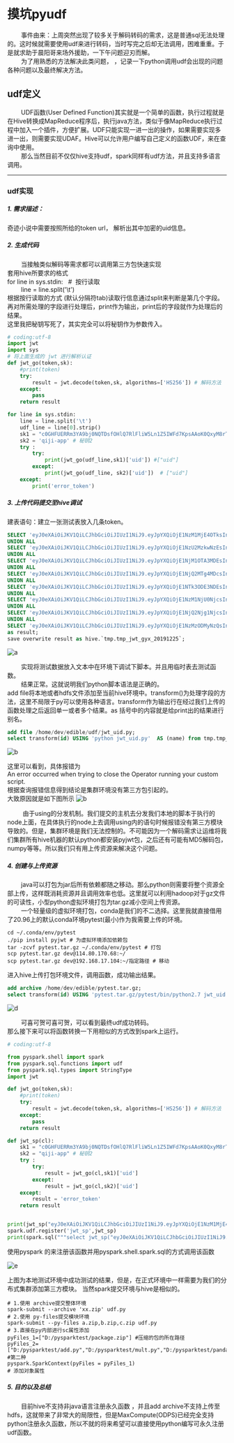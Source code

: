 # 摸坑pyudf<br/>

&nbsp;&nbsp;&nbsp;&nbsp;&nbsp;&nbsp;&nbsp;&nbsp;事件由来：上周突然出现了较多关于解码转码的需求，这是普通sql无法处理的。这时候就需要使用udf来进行转码，当时写完之后却无法调用，困难重重。于是就求助于晨阳哥来场外援助，一下午问题迎刃而解。<br/>
&nbsp;&nbsp;&nbsp;&nbsp;&nbsp;&nbsp;&nbsp;&nbsp;为了用熟悉的方法解决此类问题，
，记录一下python调用udf会出现的问题各种问题以及最终解决方法。



## udf定义


&nbsp;&nbsp;&nbsp;&nbsp;&nbsp;&nbsp;&nbsp;&nbsp;UDF函数(User Defined Function)其实就是一个简单的函数，执行过程就是在Hive转换成MapReduce程序后，执行java方法，类似于像MapReduce执行过程中加入一个插件，方便扩展。UDF只能实现一进一出的操作，如果需要实现多进一出，则需要实现UDAF。Hive可以允许用户编写自己定义的函数UDF，来在查询中使用。<br/>
&nbsp;&nbsp;&nbsp;&nbsp;&nbsp;&nbsp;&nbsp;&nbsp;那么当然目前不仅仅hive支持udf，spark同样有udf方法，并且支持多语言调用。<br/>


* * *

### udf实现

##### 1. 需求描述：
奇迹小说中需要按照所给的token url， 解析出其中加密的uid信息。

##### 2. 生成代码
&nbsp;&nbsp;&nbsp;&nbsp;&nbsp;&nbsp;&nbsp;&nbsp;当接触类似解码等需求都可以调用第三方包快速实现
&nbsp;&nbsp;&nbsp;&nbsp;&nbsp;&nbsp;&nbsp;&nbsp;<br/>套用hive所要求的格式<br/>
for line in sys.stdin: &nbsp;  # &nbsp;按行读取<br/>
&nbsp;&nbsp;&nbsp;&nbsp;&nbsp;&nbsp;&nbsp;&nbsp;line = line.split('\t')<br/>
根据按行读取的方式
(默认分隔符tab)读取行信息通过split来判断是第几个字段。再对所需处理的字段进行处理后，print作为输出，print后的字段就作为处理后的结果。<br/>
这里我把秘钥写死了，其实完全可以将秘钥作为参数传入。

```python
# coding:utf-8
import jwt
import sys
# 将上面生成的 jwt 进行解析认证
def jwt_go(token,sk):
    #print(token)
    try:
        result = jwt.decode(token,sk, algorithms=['HS256']) # 解码方法
    except:
        pass
    return result

for line in sys.stdin:
    line = line.split('\t')
    udf_line = line[0].strip()
    sk1 = "c0GHFUERRm3YA9bj0NQTDsfOHlQ7RlFliW5Ln1Z5IWFd7KpsAAoK0QxyM8rTpLls" # 秘钥1
    sk2 = 'qiji-app' # 秘钥2
    try :
        try:
            print(jwt_go(udf_line,sk1)['uid']) #["uid"]
        except:
            print(jwt_go(udf_line, sk2)['uid'])  # ["uid"]
    except:
        print('error_token')
```
##### 3. 上传代码提交至hive调试
建表语句：建立一张测试表放入几条token。
```sql
SELECT 'eyJ0eXAiOiJKV1QiLCJhbGciOiJIUzI1NiJ9.eyJpYXQiOjE1NzM1MjE4OTksInVpZCI6MjU4MzAwMTIsInhpbWFfdWlkIjoxNTkyNDcyOTh9.1uASgrSet2jWssLbnJWV5Hb8HC1wvN2gVTg_lWL0CN4' id
UNION ALL
SELECT 'eyJ0eXAiOiJKV1QiLCJhbGciOiJIUzI1NiJ9.eyJpYXQiOjE1NzU2MzkwNzEsInVpZCI6MjgzMjMxNzcsInhpbWFfdWlkIjowfQ.acsNbEwYVmRhq7hzllmBQZbimOrvIWeiiQdYvJJcGo8' id
UNION ALL
SELECT 'eyJ0eXAiOiJKV1QiLCJhbGciOiJIUzI1NiJ9.eyJpYXQiOjE1NjM1OTA3MDEsInVpZCI6NjI1NjY2OCwieGltYV91aWQiOjE1OTQ5MDU2MH0.8_M_6DSx9mkMMyAUX4uo_ny-I6A1NM11UnT idqyMsW7mo' id
UNION ALL
SELECT 'eyJ0eXAiOiJKV1QiLCJhbGciOiJIUzI1NiJ9.eyJpYXQiOjE1NjQ2MTg4MDcsInVpZCI6MTk3NjgwMywieGltYV91aWQiOjExNTA5NjEzNH0.qCM2r7lvcLA5D1vR2V9DtJ35lJcOgQlkyjX693fzR8o' id
UNION ALL
SELECT 'eyJ0eXAiOiJKV1QiLCJhbGciOiJIUzI1NiJ9.eyJpYXQiOjE1NTk3ODE3NDEsInVpZCI6MTU5MTEwMDgsInhpbWFfdWlkIjowfQ.xviLo891Ez6Phrj7oWzbvl4hn-ezqA5N9Tb17ReQGaQ' id
UNION ALL
SELECT 'eyJ0eXAiOiJKV1QiLCJhbGciOiJIUzI1NiJ9.eyJpYXQiOjE1NzM1NjU0NjcsInVpZCI6MjYxMzQ3NDMsInhpbWFfdWlkIjowfQ.5vEXCg0p-7YWXNujB9wsj72Je6Bl0rg127MnmXhxI8U' id
UNION ALL
SELECT 'eyJ0eXAiOiJKV1QiLCJhbGciOiJIUzI1NiJ9.eyJpYXQiOjE1NjQ2Njg1NjcsInVpZCI6MjM4ODYzNCwieGltYV91aWQiOjEzMTc5NTk0MX0.5h21jPwpYoZj2DcQfuglcdwPnXzb_UEaM1H idmFm1GqCA' id
UNION ALL
SELECT 'eyJ0eXAiOiJKV1QiLCJhbGciOiJIUzI1NiJ9.eyJpYXQiOjE1NzMzODMyNzQsInVpZCI6MjU5NTIwOTMsInhpbWFfdWlkIjoxOTg0NDE1NDV9.cItlisbpoKfDYCaJVz8bc2etf-i8P_lmJaB1yulTl2I' id
as result;
save overwrite result as hive.`tmp.tmp_jwt_gyx_20191225`;
```

![a](./image/1_ceshiblack.jpg)

&nbsp;&nbsp;&nbsp;&nbsp;&nbsp;&nbsp;&nbsp;&nbsp;实现将测试数据放入文本中在环境下调试下脚本。并且用临时表去测试函数。<br/>
&nbsp;&nbsp;&nbsp;&nbsp;&nbsp;&nbsp;&nbsp;&nbsp;结果正常。这就说明我们python脚本语法是正确的。<br/>
add file将本地或者hdfs文件添加至当前hive环境中。transform()为处理字段的方法，这里不局限于py可以使用各种语言。transform作为输出行在经过我们上传的函数处理之后返回单一或者多个结果。as 括号中的内容就是给print出的结果进行别名。

```sql
add file /home/dev/edible/udf/jwt_uid.py;
select transform(id) USING 'python jwt_uid.py'  AS (name) from tmp.tmp_jwt_gyx_20191225;
```
![b](./image/2_ceshihive.jpg)

这里可以看到，具体报错为<br/>An error occurred when trying to close the Operator running your custom script.<br/>
根据查询报错信息得到结论是集群环境没有第三方包引起的。<br/>
大致原因就是如下图所示
![b](./image/4_processon.jpg)

&nbsp;&nbsp;&nbsp;&nbsp;&nbsp;&nbsp;&nbsp;&nbsp;
由于using的分发机制。我们提交的主机去分发我们本地的脚本于执行的node上面，在具体执行的node上去调用using内的语句时候报错没有第三方模块导致的。但是，集群环境是我们无法控制的。不可能因为一个解码需求让运维将我们集群所有hive机器的默认python都安装pyjwt包，之后还有可能有MD5解码包，numpy等等。所以我们只有用上传资源来解决这个问题。

##### 4. 创建与上传资源
&nbsp;&nbsp;&nbsp;&nbsp;&nbsp;&nbsp;&nbsp;&nbsp;java可以打包为jar后所有依赖都随之移动。那么python则需要将整个资源全部上传，这样既消耗资源并且调用效率也低。这里就可以利用hadoop对于gz文件的可读性，小型python虚拟环境打包为tar.gz减小空间上传资源。<br/>
&nbsp;&nbsp;&nbsp;&nbsp;&nbsp;&nbsp;&nbsp;&nbsp;一个轻量级的虚拟环境打包，conda是我们的不二选择。这里我就直接借用了20.96上的默认conda环境pytest(最小)作为我需要上传的环境。
```
cd ~/.conda/env/pytest
./pip install pyjwt # 为虚拟环境添加依赖包
tar -zcvf pytest.tar.gz ~/.conda/env/pytest # 打包
scp pytest.tar.gz dev@114.80.170.68:~/
scp pytest.tar.gz dev@192.168.17.104:~/指定路径 # 移动
```
进入hive上传打包环境文件，调用函数，成功输出结果。
```sql
add archive /home/dev/edible/pytest.tar.gz;
select transform(id) USING 'pytest.tar.gz/pytest/bin/python2.7 jwt_uid.py'  AS (name) from tmp.tmp_jwt_gyx_20191225;
```

![d](./image/3_ezsuccess.jpg)

&nbsp;&nbsp;&nbsp;&nbsp;&nbsp;&nbsp;&nbsp;&nbsp;可喜可贺可喜可贺，可以看到最终udf成功转码。<br/>
那么接下来可以将函数转换一下用相似的方式改到spark上运行。

```python
# coding:utf-8

from pyspark.shell import spark
from pyspark.sql.functions import udf
from pyspark.sql.types import StringType
import jwt

def jwt_go(token,sk):
    #print(token)
    try:
        result = jwt.decode(token,sk, algorithms=['HS256']) # 解码方法
    except:
        pass
    return result

def jwt_sp(cl):
    sk1 = "c0GHFUERRm3YA9bj0NQTDsfOHlQ7RlFliW5Ln1Z5IWFd7KpsAAoK0QxyM8rTpLls" # 秘钥1
    sk2 = "qiji-app" # 秘钥2
    try :
        try:
            result = jwt_go(cl,sk1)['uid']
        except:
            result = jwt_go(cl,sk2)['uid']
    except:
        result = 'error_token'
    return result


print(jwt_sp("eyJ0eXAiOiJKV1QiLCJhbGciOiJIUzI1NiJ9.eyJpYXQiOjE1NzM1MjE4OTksInVpZCI6MjU4MzAwMTIsInhpbWFfdWlkIjoxNTkyNDcyOTh9.1uASgrSet2jWssLbnJWV5Hb8HC1wvN2gVTg_lWL0CN4"))
spark.udf.register('jwt_sp',jwt_sp)
print(spark.sql("""select jwt_sp("eyJ0eXAiOiJKV1QiLCJhbGciOiJIUzI1NiJ9.eyJpYXQiOjE1NzM1MjE4OTksInVpZCI6MjU4MzAwMTIsInhpbWFfdWlkIjoxNTkyNDcyOTh9.1uASgrSet2jWssLbnJWV5Hb8HC1wvN2gVTg_lWL0CN4") x """).collect())
```
使用pyspark 的来注册该函数并用pyspark.shell.spark.sql的方式调用该函数

![e](./image/5_localspark.jpg)

上图为本地测试环境中成功测试的结果，但是，在正式环境中一样需要为我们的分布式集群添加第三方模块。
当然spark提交环境与hive是相似的。

```shell
# 1.使用 archive提交整体环境
spark-submit --archive 'xx.zip' udf.py
# 2.使用 py-files提交模块环境
spark-submit --py-files a.zip,b.zip,c.zip udf.py
# 3.直接在py内部进行sc属性添加
pyFiles_1=["D:/pysparktest/package.zip"] #压缩的包的所在路径
pyFiles_2=["D:/pysparktest/add.py","D:/pysparktest/mult.py","D:/pysparktest/pandas.py"] #第二种
pyspark.SparkContext(pyFiles = pyFiles_1)
# 添加对象属性

```
##### 5. 目的以及总结
&nbsp;&nbsp;&nbsp;&nbsp;&nbsp;&nbsp;&nbsp;&nbsp;目前hive不支持非java语言注册永久函数 ，并且add archive不支持上传至hdfs，这就带来了非常大的局限性，但是MaxCompute(ODPS)已经完全支持python注册永久函数，所以不就的将来希望可以直接使用python编写可永久注册udf函数。
